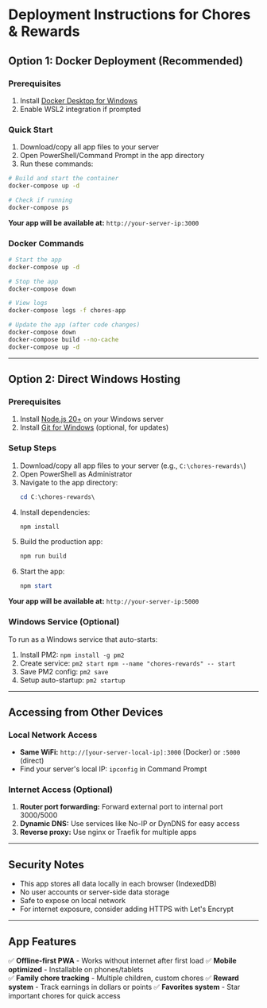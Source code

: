 # Deployment Instructions for Chores & Rewards

## Option 1: Docker Deployment (Recommended)

### Prerequisites
1. Install [Docker Desktop for Windows](https://docs.docker.com/desktop/install/windows-install/)
2. Enable WSL2 integration if prompted

### Quick Start
1. Download/copy all app files to your server
2. Open PowerShell/Command Prompt in the app directory
3. Run these commands:

```bash
# Build and start the container
docker-compose up -d

# Check if running
docker-compose ps
```

**Your app will be available at:** `http://your-server-ip:3000`

### Docker Commands
```bash
# Start the app
docker-compose up -d

# Stop the app
docker-compose down

# View logs
docker-compose logs -f chores-app

# Update the app (after code changes)
docker-compose down
docker-compose build --no-cache
docker-compose up -d
```

---

## Option 2: Direct Windows Hosting

### Prerequisites
1. Install [Node.js 20+](https://nodejs.org/) on your Windows server
2. Install [Git for Windows](https://git-scm.com/download/win) (optional, for updates)

### Setup Steps
1. Download/copy all app files to your server (e.g., `C:\chores-rewards\`)
2. Open PowerShell as Administrator
3. Navigate to the app directory:
   ```powershell
   cd C:\chores-rewards\
   ```
4. Install dependencies:
   ```powershell
   npm install
   ```
5. Build the production app:
   ```powershell
   npm run build
   ```
6. Start the app:
   ```powershell
   npm start
   ```

**Your app will be available at:** `http://your-server-ip:5000`

### Windows Service (Optional)
To run as a Windows service that auto-starts:
1. Install PM2: `npm install -g pm2`
2. Create service: `pm2 start npm --name "chores-rewards" -- start`
3. Save PM2 config: `pm2 save`
4. Setup auto-startup: `pm2 startup`

---

## Accessing from Other Devices

### Local Network Access
- **Same WiFi:** `http://[your-server-local-ip]:3000` (Docker) or `:5000` (direct)
- Find your server's local IP: `ipconfig` in Command Prompt

### Internet Access (Optional)
1. **Router port forwarding:** Forward external port to internal port 3000/5000
2. **Dynamic DNS:** Use services like No-IP or DynDNS for easy access
3. **Reverse proxy:** Use nginx or Traefik for multiple apps

---

## Security Notes
- This app stores all data locally in each browser (IndexedDB)
- No user accounts or server-side data storage
- Safe to expose on local network
- For internet exposure, consider adding HTTPS with Let's Encrypt

---

## App Features
✅ **Offline-first PWA** - Works without internet after first load
✅ **Mobile optimized** - Installable on phones/tablets  
✅ **Family chore tracking** - Multiple children, custom chores
✅ **Reward system** - Track earnings in dollars or points
✅ **Favorites system** - Star important chores for quick access